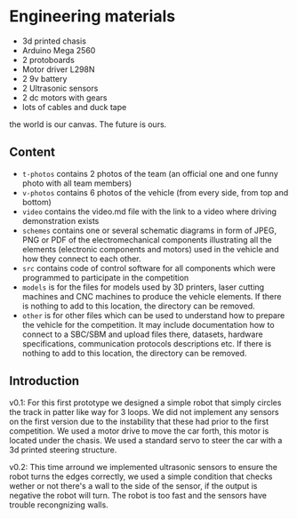 Engineering materials
====
- 3d printed chasis 
- Arduino Mega 2560 
- 2 protoboards 
- Motor driver L298N
- 2 9v battery 
- 2 Ultrasonic sensors 
- 2 dc motors with gears 
- lots of cables and duck tape 

the world is our canvas. The future is ours.
## Content

* `t-photos` contains 2 photos of the team (an official one and one funny photo with all team members)
* `v-photos` contains 6 photos of the vehicle (from every side, from top and bottom)
* `video` contains the video.md file with the link to a video where driving demonstration exists
* `schemes` contains one or several schematic diagrams in form of JPEG, PNG or PDF of the electromechanical components illustrating all the elements (electronic components and motors) used in the vehicle and how they connect to each other.
* `src` contains code of control software for all components which were programmed to participate in the competition
* `models` is for the files for models used by 3D printers, laser cutting machines and CNC machines to produce the vehicle elements. If there is nothing to add to this location, the directory can be removed.
* `other` is for other files which can be used to understand how to prepare the vehicle for the competition. It may include documentation how to connect to a SBC/SBM and upload files there, datasets, hardware specifications, communication protocols descriptions etc. If there is nothing to add to this location, the directory can be removed.

## Introduction

v0.1: For this first prototype we designed a simple robot that simply circles the track in patter like way for 3 loops. We did not implement any sensors on the first version due to the instability that these had prior to the first competition. We used a motor drive to move the car forth, this motor is located under the chasis. We used a standard servo to steer the car with a 3d printed steering structure.


v0.2: This time arround we implemented ultrasonic sensors to ensure the robot turns the edges correctly, we used a simple condition that checks wether or not there's a wall to the side of the sensor, if the output is negative the robot will turn. The robot is too fast and the sensors have trouble recongnizing walls. 